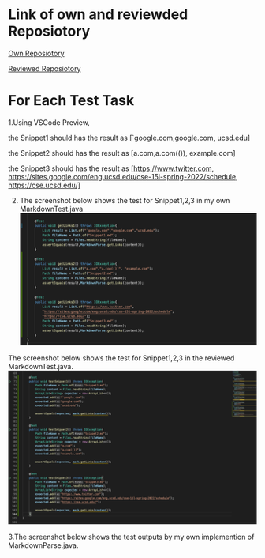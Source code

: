 # Link of own and reviewded Reposiotory
[Own Reposiotory](https://github.com/KuangyuZou/markdown-parser)

[Reviewed Reposiotory](https://github.com/MichaelYe48/markdown-parser)

# For Each Test Task
1.Using VSCode Preview,

the Snippet1 should has the result as [`google.com,google.com, ucsd.edu]

the Snippet2 should has the result as [a.com,a.com(()), example.com]

the Snippet3 should has the result as [https://www.twitter.com, https://sites.google.com/eng.ucsd.edu/cse-15l-spring-2022/schedule, https://cse.ucsd.edu/]

2. The screenshot below shows the test for Snippet1,2,3 in my own MarkdownTest.java
![Image](first.png)

The screenshot below shows the test for Snippet1,2,3 in the reviewed MarkdownTest.java.
![Image](second.png)


3.The screenshot below shows the test outputs by my own implemention of MarkdownParse.java.

